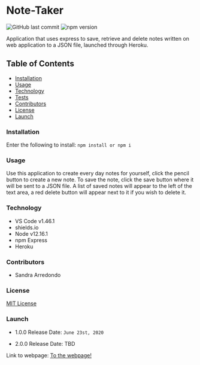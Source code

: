 # Note-Taker

![GitHub last commit](https://img.shields.io/github/last-commit/salpharre/Note-Taker) ![npm version](https://badge.fury.io/js/inquirer.svg)

Application that uses express to save, retrieve and delete notes written on web application to a JSON file, launched through Heroku.

## Table of Contents

* [Installation](#installation)
* [Usage](#usage)
* [Technology](#technology)
* [Tests](#tests)
* [Contributors](#contributors)
* [License](#license)
* [Launch](#launch)

### Installation

Enter the following to install:
`npm install or npm i`

### Usage

Use this application to create every day notes for yourself, click the pencil button to create a new note. To save the note, click the save button where it will be sent to a JSON file. A list of saved notes will appear to the left of the text area, a red delete button will appear next to it if you wish to delete it.

### Technology

* VS Code v1.46.1
* shields.io
* Node v12.16.1
* npm Express
* Heroku

### Contributors

* Sandra Arredondo

### License

[MIT License](https://github.com/salpharre/Note-Taker/blob/main/LICENSE)

### Launch

* 1.0.0 Release Date: `June 23st, 2020`

* 2.0.0 Release Date: TBD

Link to webpage: [To the webpage!](https://note-taker345.herokuapp.com/)

